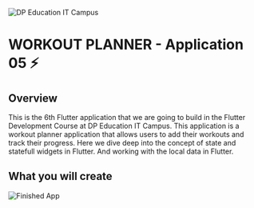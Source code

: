 ![DP Education IT Campus](https://dpeducation.lk/en/assets/images/brands/en/it-campus.png)

# WORKOUT PLANNER - Application 05 ⚡️

## Overview

This is the 6th Flutter application that we are going to build in the Flutter Development Course at DP Education IT Campus. This application is a workout planner application that allows users to add their workouts and track their progress. Here we dive deep into the concept of state and statefull widgets in Flutter. And working with the local data in Flutter.

## What you will create

![Finished App](https://github.com/HGSChandeepa/Workout-Planner--06---DP-Education/blob/main/assets/app_images/app6.png)
